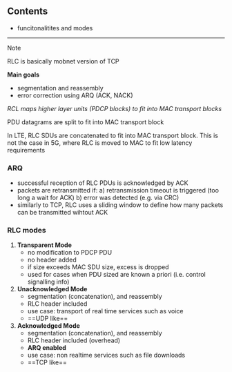 ## Contents
- funcitonalitites and modes
---
>[!note]
>RLC is basically mobnet version of TCP

**Main goals**
- segmentation and reassembly
- error correction using ARQ (ACK, NACK)

*RCL maps higher layer units (PDCP blocks) to fit into MAC transport blocks*

PDU datagrams are split to fit into MAC transport block

In LTE, RLC SDUs are concatenated to fit into MAC transport block. This is not the case in 5G, where RLC is moved to MAC to fit low latency requirements

### ARQ
- successful reception of RLC PDUs is acknowledged by ACK
- packets are retransmitted if:
	a) retransmission timeout is triggered (too long a wait for ACK)
	b) error was detected (e.g. via CRC)
- similarly to TCP, RLC uses a sliding window to define how many packets can be transmitted wihtout ACK

### RLC modes
1. **Transparent Mode**
	- no modification to PDCP PDU
	- no header added
	- if size exceeds MAC SDU size, excess is dropped
	- used for cases when PDU sized are known a priori (i.e. control signalling info)
2. **Unacknowledged Mode**
	- segmentation (concatenation), and reassembly
	- RLC header included
	- use case: transport of real time services such as voice
	- ==UDP like==
1. **Acknowledged Mode**
	- segmentation (concatenation), and reassembly
	- RLC header included (overhead)
	- **ARQ enabled**
	- use case: non realtime services such as file downloads
	- ==TCP like==